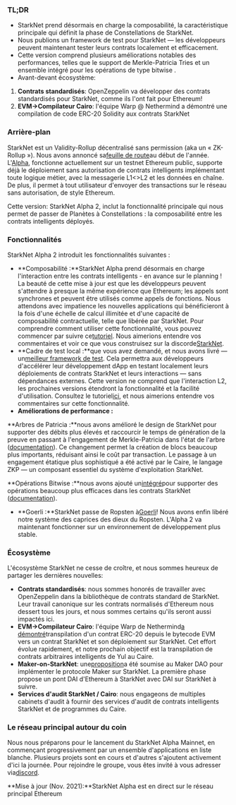 ### TL;DR

* StarkNet prend désormais en charge la composabilité, la caractéristique principale qui définit la phase de Constellations de StarkNet.
* Nous publions un framework de test pour StarkNet — les développeurs peuvent maintenant tester leurs contrats localement et efficacement.
* Cette version comprend plusieurs améliorations notables des performances, telles que le support de Merkle-Patricia Tries et un ensemble intégré pour les opérations de type bitwise .
* Avant-devant écosystème:

1. **Contrats standardisés**: OpenZeppelin va développer des contrats standardisés pour StarkNet, comme ils l'ont fait pour Ethereum!
2. **EVM->Compilateur Cairo**: l'équipe Warp @ Nethermind a démontré une compilation de code ERC-20 Solidity aux contrats StarkNet

### Arrière-plan

StarkNet est un Validity-Rollup décentralisé sans permission (aka un « ZK-Rollup »). Nous avons annoncé sa[feuille de route](https://medium.com/starkware/on-the-road-to-starknet-a-permissionless-stark-powered-l2-zk-rollup-83be53640880)au début de l'année. L'[Alpha](https://medium.com/starkware/starknet-alpha-1-90c3348cca4f), fonctionne actuellement sur un testnet Ethereum public, supporte déjà le déploiement sans autorisation de contrats intelligents implémentant toute logique métier, avec la messagerie L1<>L2 et les données en chaîne. De plus, il permet à tout utilisateur d'envoyer des transactions sur le réseau sans autorisation, de style Ethereum.

Cette version: StarkNet Alpha 2, inclut la fonctionnalité principale qui nous permet de passer de Planètes à Constellations : la composabilité entre les contrats intelligents déployés.

### Fonctionnalités

StarkNet Alpha 2 introduit les fonctionnalités suivantes :

* **Composabilité :**StarkNet Alpha prend désormais en charge l'interaction entre les contrats intelligents - en avance sur le planning ! La beauté de cette mise à jour est que les développeurs peuvent s'attendre à presque la même expérience que Ethereum; les appels sont synchrones et peuvent être utilisés comme appels de fonctions. Nous attendons avec impatience les nouvelles applications qui bénéficieront à la fois d'une échelle de calcul illimitée et d'une capacité de composabilité contractuelle, telle que libérée par StarkNet. Pour comprendre comment utiliser cette fonctionnalité, vous pouvez commencer par suivre ce[tutoriel](https://www.cairo-lang.org/docs/hello_starknet/calling_contracts.html). Nous aimerions entendre vos commentaires et voir ce que vous construisez sur la discorde[StarkNet](https://discord.gg/uJ9HZTUk2Y).
* **Cadre de test local :**que vous avez demandé, et nous avons livré — un[meilleur framework de test](https://github.com/starkware-libs/cairo-lang/tree/master/src/starkware/starknet/testing). Cela permettra aux développeurs d'accélérer leur développement dApp en testant localement leurs déploiements de contrats StarkNet et leurs interactions — sans dépendances externes. Cette version ne comprend que l'interaction L2, les prochaines versions étendront la fonctionnalité et la facilité d'utilisation. Consultez le tutoriel[ici](https://www.cairo-lang.org/docs/hello_starknet/unit_tests.html), et nous aimerions entendre vos commentaires sur cette fonctionnalité.
* **Améliorations de performance :**

**Arbres de Patricia :**nous avons amélioré le design de StarkNet pour supporter des débits plus élevés et raccourcir le temps de génération de la preuve en passant à l'engagement de Merkle-Patricia dans l'état de l'arbre ([documentation](https://github.com/starkware-libs/cairo-lang/blob/master/src/starkware/cairo/common/patricia_utils.py)). Ce changement permet la création de blocs beaucoup plus importants, réduisant ainsi le coût par transaction. Le passage à un engagement étatique plus sophistiqué a été activé par le Caire, le langage ZKP — un composant essentiel du système d'exploitation StarkNet.

**Opérations Bitwise :**nous avons ajouté un[intégré](https://www.cairo-lang.org/docs/how_cairo_works/builtins.html)pour supporter des opérations beaucoup plus efficaces dans les contrats StarkNet ([documentation](https://www.cairo-lang.org/docs/reference/common_library.html#common-library-bitwise)).

* **Goerli :**StarkNet passe de Ropsten à[Goerli](https://goerli.etherscan.io/address/0xee02F29aE9A4988aE064940bF11954d6eafE26Ac)! Nous avons enfin libéré notre système des caprices des dieux du Ropsten. L'Alpha 2 va maintenant fonctionner sur un environnement de développement plus stable.

### Écosystème

L'écosystème StarkNet ne cesse de croître, et nous sommes heureux de partager les dernières nouvelles:

* **Contrats standardisés**: nous sommes honorés de travailler avec OpenZeppelin dans la bibliothèque de contrats standard de StarkNet. Leur travail canonique sur les contrats normalisés d'Ethereum nous dessert tous les jours, et nous sommes certains qu'ils seront aussi impactés ici.
* **EVM->Compilateur Cairo**: l'équipe Warp de Nethermind[a démontré](https://medium.com/nethermind-eth/warp-your-way-to-starknet-ddd6856875e0)transpilation d'un contrat ERC-20 depuis le bytecode EVM vers un contrat StarkNet et son déploiement sur StarkNet. Cet effort évolue rapidement, et notre prochain objectif est la transpilation de contrats arbitraires intelligents de Yul au Caire.
* **Maker-on-StarkNet**: une[proposition](https://forum.makerdao.com/t/mip39c2-sp19-adding-the-starknet-engineering-core-unit-sne-001/9745)a été soumise au Maker DAO pour implémenter le protocole Maker sur StarkNet. La première phase propose un pont DAI d'Ethereum à StarkNet avec DAI sur StarkNet à suivre.
* **Services d'audit StarkNet / Cairo**: nous engageons de multiples cabinets d'audit à fournir des services d'audit de contrats intelligents StarkNet et de programmes du Caire.

### Le réseau principal autour du coin

Nous nous préparons pour le lancement du StarkNet Alpha Mainnet, en commençant progressivement par un ensemble d'applications en liste blanche. Plusieurs projets sont en cours et d'autres s'ajoutent activement d'ici la journée. Pour rejoindre le groupe, vous êtes invité à vous adresser via[discord](https://discord.gg/uJ9HZTUk2Y).

**Mise à jour (Nov. 2021):**StarkNet Alpha est en direct sur le réseau principal Ethereum